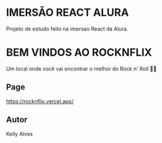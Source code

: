 # IMERSÃO REACT ALURA

Projeto de estudo feito na imersao React da Alura.

# BEM VINDOS AO ROCKNFLIX

Um local onde você vai encontrar o melhor do Rock n' Roll 🤟🏼

## Page

https://rocknflix.vercel.app/

## Autor

Kelly Alves
